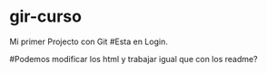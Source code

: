 # gir-curso

Mi primer Projecto con Git
#Esta en Login. 

#Podemos modificar los html y trabajar igual que con los readme?